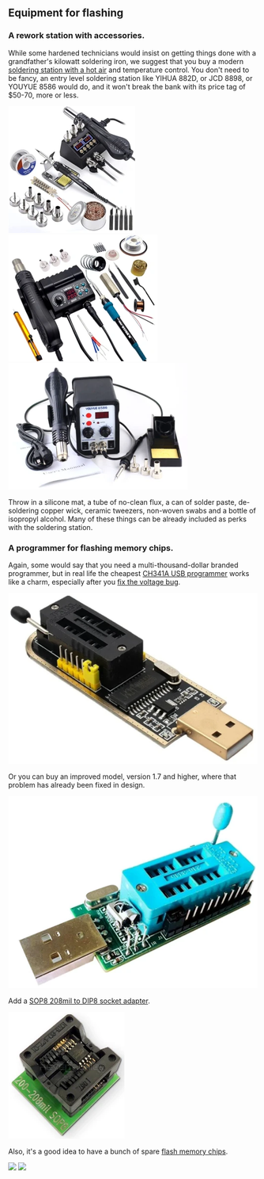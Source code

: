 Equipment for flashing
----------------------

### A rework station with accessories.

While some hardened technicians would insist on getting things done
with a grandfather's kilowatt soldering iron, we suggest that you buy
a modern [soldering station with a hot air][1]
and temperature control. You don't need to be fancy, an entry level
soldering station like YIHUA 882D, or JCD 8898, or YOUYUE 8586 would
do, and it won't break the bank with its price tag of $50-70, more 
or less.

![](../images/equipment-jcd8898.webp)
![](../images/equipment-yihua882d.webp)
![](../images/equipment-youyue8586.webp)

Throw in a silicone mat, a tube of no-clean flux, a can of solder paste,
de-soldering copper wick, ceramic tweezers, non-woven swabs and a bottle
of isopropyl alcohol. Many of these things can be already included as
perks with the soldering station.

### A programmer for flashing memory chips.

Again, some would say that you need a multi-thousand-dollar branded
programmer, but in real life the cheapest [CH341A USB programmer][2]
works like a charm, especially after you [fix the voltage bug](ch341a-voltage-fix.md).

![](../images/equipment-ch341a.webp)

Or you can buy an improved model, version 1.7 and higher, where that
problem has already been fixed in design.

![](../images/equipment-ch341a-v17.webp)

Add a [SOP8 208mil to DIP8 socket adapter][3].

![](../images/equipment-sop8-200mil.webp)

Also, it's a good idea to have a bunch of spare [flash memory chips][4].

![](../images/hardware-w25q64fwsig.webp)
![](../images/hardware-w25q128jvsq.webp)


[1]: https://www.aliexpress.com/premium/soldering-station-hot-air.html
[2]: https://www.aliexpress.com/w/wholesale-ch341a-programmer.html
[3]: https://www.aliexpress.com/w/wholesale-SOP8-208mil-to-DIP8-socket-adapter.html
[4]: https://www.aliexpress.com/w/wholesale-25Q128-SOP8.html
